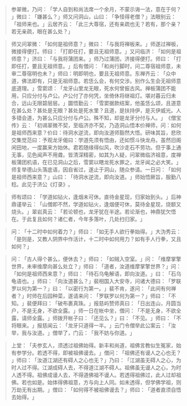 
> 参翠微，乃问：​「学人自到和尚法席一个余月，不蒙示诲一法，意在于何？​」微曰：​「嫌甚么？​」师又问洞山，山曰：​「争怪得老僧？​」法眼别云：​「祖师来也。​」云居齐云：​「此三大尊宿，还有亲疏也无？若有，那个亲？若无亲疏，眼在甚么处？​」

> 师又问翠微：​「如何是祖师意？​」微曰：​「与我将禅板来。​」师遂过禅板，微接得便打。师曰：​「打即任打，要且无祖师意。​」又问临济：​「如何是祖师意？​」济曰：​「与我将蒲团来。​」师乃过蒲团，济接得便打。师曰：​「打即任打，要且无祖师意。​」后有僧问：​「和尚行脚时，问二尊宿祖师意，未审二尊宿明也未？​」师曰：明即明也，要且无祖师意。东禅齐云：​「众中道，佛法即有，只是无祖师意。若恁么会，有何交涉。别作么生会无祖师意底道理。​」雪窦颂：​「龙牙山里龙无眼，死水何曾振古风。禅板蒲团不能用，只应分付与卢公。卢公付了亦何凭，坐倚休将继祖灯。堪对暮云归未合，远山无限碧层层。​」圜悟勤云：​「雪窦据款结案，他虽恁么颂，且道意在甚么处？甚处是无眼？甚处是死水里？且道，是扶持伊，是灭伊威光。人多错会道，为甚么只应分付与卢公。殊不知，却是龙牙分付与人。​」​《僧宝传》云：​「初谒翠微不契，至临济亦不契，乃造洞山悟本价禅师，问：如何是祖师西来意？价曰：待洞水逆流，即向汝道师豁然大悟。研味其旨，悲欣交集觉范曰：予观龙牙偈曰：学道先须有悟由，还如惯斗快龙舟。虽然旧阁闲田地，一度赢来方始休。君若随缘得似风，吹沙走石不劳功。但于事上通无事，见色闻声不用聋。皆清深精密，如其为人疑，问翠微临济祖意，度禅板蒲团机语，在已见洞山之后，雪窦以瞎龙死水罪之，龙牙闻之必大笑。​」师复举德山头落底语，因自省过，遂止于洞山，随众参请。一日问：​「如何是祖师西来意？​」山曰：​「待洞水逆流，即向汝道。​」师始悟厥旨，服勤八稔。此见于济公《灯录》​。

> 师有颂曰：​「学道如钻火，逢烟未可休。直待金星现，归家始到头。​」后神鼎谨举云：​「山僧即不然，学道如钻火，逢烟便可休，莫待金星现，烧额又烧头。​」翠岩真云：​「若论顿也，龙牙犹在半途。若论渐也，神鼎犹欠悟在。于此复且如何？诸仁者，今年多落叶，几处扫归家。​」

> 问：​「十二时中如何着力？​」师曰：​「如无手人欲行拳始得。​」大沩秀云：​「是则是，又教人阴界中作活计，十二时中如何用力？如有手人行拳，又且如何？​」

> 问：​「古人得个甚么，便休去？​」师曰：​「如贼入空室。​」问：​「维摩掌擎世界，未审维摩向甚么处立？​」师曰：​「道者，汝道维摩掌擎世界？​」问：​「如何是祖师西来意？​」师曰：​「待石乌龟解语，即向汝道。​」曰：​「石乌龟语也。​」师曰：​「向汝道甚么？​」裴相国入大安寺，问诸大德曰：​「罗联罗以何为第一？​」曰：​「以密行为第一。​」裴不肯，遂问：​「此间有何禅者？​」时师在后园种菜，遂请来问：​「罗联罗以何为第一？​」师曰：​「不知。​」裴便拜曰：​「破布裹真珠。​」报慈屿赞师真曰：​「日出连山，月圆当户，不是无身，不欲全露。​」师一日在帐中坐，僧问：​「不是无身，不欲全露，请师全露。​」师拨开帐子曰：​「还见么？​」曰：​「不见。​」师曰：​「不将眼来。​」报慈闻云：​「龙牙只道得一半。​」云门令僧举此公案云：​「汝举，我与汝道。​」僧举了，门云：​「我不妨与你道。​」

> 上堂：​「夫参玄人，须透过祖佛始得。新丰和尚道，祖佛言教似生冤家，始有参学分。若透不得，即被祖佛谩去。​」僧问：​「祖佛还有谩人之心也无？​」师曰：​「汝道江湖还有碍人之心也无？​」乃曰：​「江湖虽无碍人之心，为时人过不得。江湖成碍人去，不得道江湖不碍人。祖佛虽无谩人之心，为时人透不得。祖佛成谩人去，不得道佛祖不谩人。若透得祖佛过，此人过却祖佛。若也如是。始体得佛祖意，方与向上人同。如未透得，但学佛学祖，则万劫无有出期。​」僧曰：​「如何得不被祖佛谩去？​」师曰：​「道者直须自悟去始得。​」
